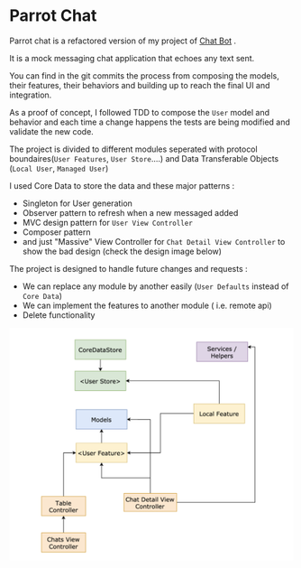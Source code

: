 #  Parrot Chat
Parrot chat is a refactored version of my project of  [Chat Bot](https://github.com/shadyk/ChatBot) .

It is  a  mock messaging chat application that echoes any text sent.


You can find in the git commits the process from composing the models, their features, their behaviors and building up to reach the final UI and integration.

As a proof of concept, I  followed TDD to compose the `User` model and behavior and each time a change happens the tests are being modified and validate the new code. 

The project is divided to different modules seperated with protocol boundaires(`User Features`, `User Store`....) and Data Transferable Objects (`Local User`, `Managed User`)

I used Core Data to store the data and these major patterns : 

- Singleton for User generation 
- Observer pattern to refresh when a new messaged added 
- MVC design pattern for `User View Controller` 
- Composer pattern
- and just "Massive" View Controller  for `Chat Detail View Controller` to show the bad design (check the design image below)


The project is designed to handle future changes and requests : 
 
 - We can replace any module by another easily (`User Defaults` instead of `Core Data`)
 - We can implement the features to another module ( i.e. remote api)
 - Delete functionality 

![Modular design](design.png)
